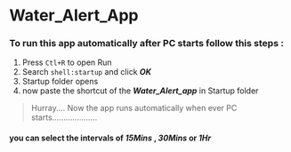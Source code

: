 # Water_Alert_App

### To run this app automatically after PC starts follow this steps :

1. Press `Ctl+R` to open Run
2. Search `shell:startup` and click **_OK_**
3. Startup folder opens
3. now paste the shortcut of the **_Water_Alert_app_** in Startup folder

>Hurray....
Now the app runs automatically when ever PC starts....................


#### you can select the intervals of **_15Mins_** , **_30Mins_** or **_1Hr_**
